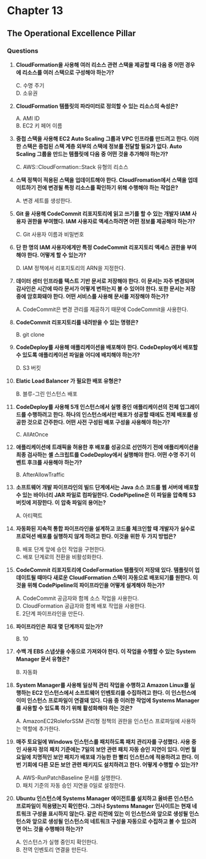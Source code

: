 # Chapter 13

## The Operational Excellence Pillar

### Questions

1. **CloudFormation을 사용해 여러 리소스 관련 스택을 제공할 때 다음 중 어떤 경우에 리소스를 여러 스택으로 구성해야 하는가?**

    C. 수명 주기  
    D. 소유권  

1. **CloudFormation 템플릿의 파라미터로 정의할 수 있는 리소스의 속성은?**

    A. AMI ID  
    B. EC2 키 페어 이름

1. **중첩 스택을 사용해 EC2 Auto Scaling 그룹과 VPC 인프라를 만드려고 한다. 이러한 스택은 중첩된 스택 계층 외부의 스택에 정보를 전달할 필요가 없다. Auto Scaling 그룹을 만드는 템플릿에 다음 중 어떤 것을 추가해야 하는가?**

    C. AWS::CloudFormation::Stack 유형의 리소스  

1. **스택 정책이 적용된 스택을 업데이트해야 한다. CloudFromation에서 스택을 업데이트하기 전에 변경될 특정 리소스를 확인하기 위해 수행해야 하는 작업은?**

    A. 변경 세트를 생성한다.

1. **Git 을 사용해 CodeCommit 리포지토리에 읽고 쓰기를 할 수 있는 개발자 IAM 사용자 권한을 부여했다. IAM 사용자로 액세스하려면 어떤 정보를 제공해야 하는가?**

    C. Git 사용자 이름과 비밀번호

1. **단 한 명의 IAM 사용자에게만 특정 CodeCommit 리포지토리 액세스 권한을 부여해야 한다. 어떻게 할 수 있는가?**

    D. IAM 정책에서 리포지토리의 ARN을 지정한다.

1. **데이터 센터 인프라를 텍스트 기반 문서로 저장해야 한다. 이 문서는 자주 변경되며 감사인은 시간에 따라 문서가 어떻게 변하는지 볼 수 있어야 한다. 또한 문서는 저장 중에 암호화돼야 한다. 어떤 서비스를 사용해 문서를 저장해야 하는가?**

    A. CodeCommit은 변경 관리를 제공하기 때문에 CodeCommit을 사용한다.

1. **CodeCommit 리포지토리를 내려받을 수 있는 명령은?**

    B. git clone

1. **CodeDeploy를 사용해 애플리케이션을 배포해야 한다. CodeDeploy에서 배포할 수 있도록 애플리케이션 파일을 어디에 배치해야 하는가?**

    D. S3 버킷

1. **Elatic Load Balancer 가 필요한 배포 유형은?**

    B. 블루-그린 인스턴스 배포

1. **CodeDeploy를 사용해 5개 인스턴스에서 실행 중인 애플리케이션의 전체 업그레이드를 수행하려고 한다. 하나의 인스턴스에서만 배포가 성공할 때에도 전체 배포를 성공한 것으로 간주한다. 어떤 사전 구성된 배포 구성을 사용해야 하는가?**

    C. AllAtOnce

1. **애플리케이션에 트래픽을 허용한 후 배포를 성공으로 선언하기 전에 애플리케이션을 최종 검사하는 셸 스크립트를 CodeDeploy에서 실행해야 한다. 어떤 수명 주기 이벤트 후크를 사용해야 하는가?**

    B. AfterAllowTraffic

1. **소프트웨어 개발 파이프라인의 빌드 단계에서는 Java 소스 코드를 웹 서버에 배포할 수 있는 바이너리 JAR 파일로 컴파일한다. CodePipeline은 이 파일을 압축해 S3 버킷에 저장한다. 이 압축 파일의 용어는?**

    A. 아티팩트

1. **자동화된 지속적 통합 파이프라인을 설계하고 코드를 체크인할 때 개발자가 실수로 프로덕션 배포를 실행하지 않게 하려고 한다. 이것을 위한 두 가지 방법은?**

    B. 배포 단계 앞에 승인 작업을 구현한다.  
    C. 배포 단계로의 전환을 비활성화한다.  

1. **CodeCommit 리포지토리에 CodeFormation 템플릿이 저장돼 있다. 템플릿이 업데이트될 때마다 새로운 CloudFormation 스택이 자동으로 배포되기를 원한다. 이것을 위해 CodePipeline의 파이프라인을 어떻게 설계해야 하는가?**

    A. CodeCommit 공금자와 함께 소스 작업을 사용한다.  
    D. CloudFormation 공급자와 함께 배포 작업을 사용한다.  
    E. 2단계 파이프라인을 만든다.  

1. **파이프라인은 최대 몇 단계까지 있는가?**

    B. 10

1. **수백 개 EBS 스냅샷을 수동으로 가져와야 한다. 이 작업을 수행할 수 있는 System Manager 문서 유형은?**

    B. 자동화

1. **System Manager를 사용해 일상적 관리 작업을 수행하고 Amazon Linux를 실행하는 EC2 인스턴스에서 소프트웨어 인벤토리를 수집하려고 한다. 이 인스턴스에 이미 인스턴스 프로파일이 연결돼 있다. 다음 중 이러한 작업에 Systems Manager를 사용할 수 있도록 하기 위해 활성화해야 하는 것은?**

    A. AmazonEC2RoleforSSM 관리형 정책의 권한을 인스턴스 프로파일에 사용하는 역할에 추가한다.  

1. **매주 토요일에 Windows 인스턴스를 패치하도록 패치 관리자를 구성했다. 사용 중인 사용자 정의 패치 기준에는 7일의 보안 관련 패치 자동 승인 지연이 있다. 이번 월요일에 치명적인 보안 패치가 배포돼 가능한 한 빨리 인스턴스에 적용하려고 한다. 이번 기회에 다른 모든 보안 관련 패키지도 설치하려고 한다. 어떻게 수행할 수 있는가?**

    A. AWS-RunPatchBaseline 문서를 실행한다.  
    D. 패치 기준의 자동 승인 지연을 0일로 설정한다.  

1. **Ubuntu 인스턴스에 Systems Manager 에이전트를 설치하고 올바른 인스턴스 프로파일이 적용됐는지 확인한다. 그러나 Systems Manager 인사이트는 현재 네트워크 구성을 표시하지 않는다. 같은 리전에 있는 이 인스턴스와 앞으로 생성될 인스턴스와 앞으로 생성될 인스턴스의 네트워크 구성을 자동으로 수집하고 볼 수 있으려면 어느 것을 수행해야 하는가?**

    A. 인스턴스가 실행 중인지 확인한다.  
    B. 전역 인벤토리 연결을 만든다.
